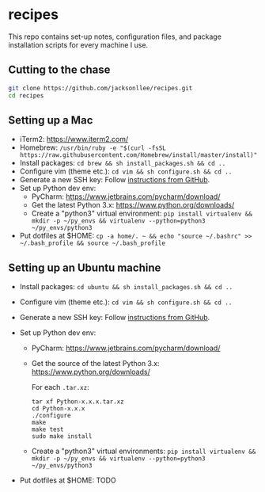 recipes
=======

This repo contains set-up notes, configuration files, and package installation scripts 
for every machine I use.


Cutting to the chase
--------------------

```bash
git clone https://github.com/jacksonllee/recipes.git
cd recipes
```


Setting up a Mac
----------------

- iTerm2: https://www.iterm2.com/
- Homebrew: `/usr/bin/ruby -e "$(curl -fsSL https://raw.githubusercontent.com/Homebrew/install/master/install)"`
- Install packages: `cd brew && sh install_packages.sh && cd ..`
- Configure vim (theme etc.): `cd vim && sh configure.sh && cd ..`
- Generate a new SSH key: Follow [instructions from GitHub](https://help.github.com/articles/generating-a-new-ssh-key-and-adding-it-to-the-ssh-agent/).
- Set up Python dev env:
    * PyCharm: https://www.jetbrains.com/pycharm/download/
    * Get the latest Python 3.x: https://www.python.org/downloads/
    * Create a "python3" virtual environment: `pip install virtualenv && mkdir -p ~/py_envs && virtualenv --python=python3 ~/py_envs/python3`
- Put dotfiles at $HOME: `cp -a home/. ~ && echo "source ~/.bashrc" >> ~/.bash_profile && source ~/.bash_profile`


Setting up an Ubuntu machine
----------------------------

- Install packages: `cd ubuntu && sh install_packages.sh && cd ..`
- Configure vim (theme etc.): `cd vim && sh configure.sh && cd ..`
- Generate a new SSH key: Follow [instructions from GitHub](https://help.github.com/articles/generating-a-new-ssh-key-and-adding-it-to-the-ssh-agent/).
- Set up Python dev env:
    * PyCharm: https://www.jetbrains.com/pycharm/download/
    * Get the source of the latest Python 3.x: https://www.python.org/downloads/
    
      For each `.tar.xz`:
      
        ```
        tar xf Python-x.x.x.tar.xz
        cd Python-x.x.x
        ./configure
        make
        make test
        sudo make install
        ``` 
    * Create a "python3" virtual environments: `pip install virtualenv && mkdir -p ~/py_envs && virtualenv --python=python3 ~/py_envs/python3`

- Put dotfiles at $HOME: TODO
